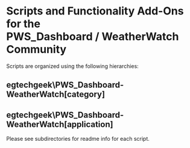 # Scripts and Functionality Add-Ons for the <br> PWS_Dashboard / WeatherWatch Community

Scripts are organized using the following hierarchies: 

## egtechgeek\PWS_Dashboard-WeatherWatch\[category]
## egtechgeek\PWS_Dashboard-WeatherWatch\[application]

Please see subdirectories for readme info for each script.
